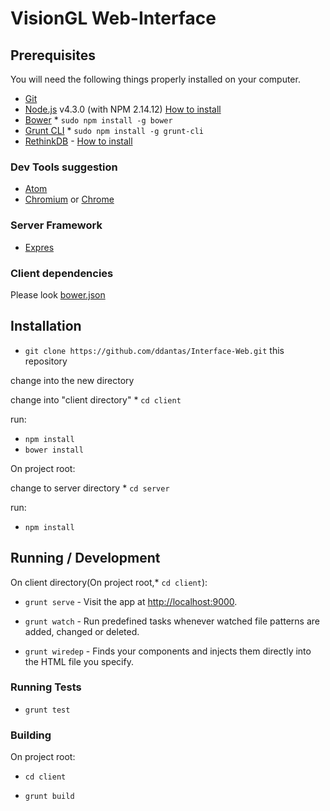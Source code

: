# VisionGL Web-Interface

## Prerequisites

You will need the following things properly installed on your computer.

* [Git](http://git-scm.com/)
* [Node.js](http://nodejs.org/) v4.3.0 (with NPM 2.14.12) [How to install](https://nodejs.org/en/download/package-manager/)
* [Bower](http://bower.io/) * `sudo npm install -g bower`
* [Grunt CLI](http://gruntjs.com/) * `sudo npm install -g grunt-cli`
* [RethinkDB](http://rethinkdb.com/) - [How to install](http://rethinkdb.com/docs/install/)

### Dev Tools suggestion
- [Atom](https://atom.io/)
- [Chromium](https://www.chromium.org/) or [Chrome](https://www.google.com/chrome/)

### Server Framework
* [Expres](http://expressjs.com)

### Client dependencies
Please look [bower.json](https://github.com/ddantas/Interface-Web/blob/master/client/bower.json)

## Installation

* `git clone https://github.com/ddantas/Interface-Web.git` this repository

change into the new directory

change into "client directory" * `cd client`

run:
* `npm install`
* `bower install`

On project root:

change to server directory * `cd server`

run:
* `npm install`


## Running / Development
On client directory(On project root,* `cd client`):

* `grunt serve` - Visit the app at [http://localhost:9000](http://localhost:9000).

* `grunt watch` - Run predefined tasks whenever watched file patterns are added, changed or deleted.

* `grunt wiredep` - Finds your components and injects them directly into the HTML file you specify.

### Running Tests

* `grunt test`

### Building
On project root:

* `cd client`

* `grunt build`


